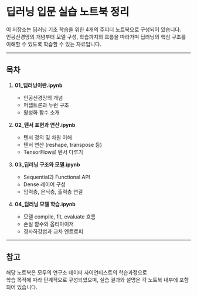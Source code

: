 # 딥러닝 입문 실습 노트북 정리

이 저장소는 딥러닝 기초 학습을 위한 4개의 주피터 노트북으로 구성되어 있습니다.  
인공신경망의 개념부터 모델 구성, 학습까지의 흐름을 따라가며 딥러닝의 핵심 구조를 이해할 수 있도록 학습할 수 있는 자료입니다.

---

##  목차

1. **01_딥러닝이란.ipynb**  
   - 인공신경망의 개념  
   - 퍼셉트론과 뉴런 구조  
   - 활성화 함수 소개  

2. **02_텐서 표현과 연산.ipynb**  
   - 텐서 정의 및 차원 이해  
   - 텐서 연산 (reshape, transpose 등)  
   - TensorFlow로 텐서 다루기  

3. **03_딥러닝 구조와 모델.ipynb**  
   - Sequential과 Functional API  
   - Dense 레이어 구성  
   - 입력층, 은닉층, 출력층 연결  

4. **04_딥러닝 모델 학습.ipynb**  
   - 모델 compile, fit, evaluate 흐름  
   - 손실 함수와 옵티마이저  
   - 경사하강법과 교차 엔트로피  

---

## 참고

해당 노트북은 모두의 연구소 데이터 사이언티스트의 학습과정으로    
학습 목적에 따라 단계적으로 구성되었으며, 실습 결과와 설명은 각 노트북 내부에 포함되어 있습니다.

